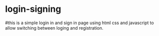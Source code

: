 # login-signing
#this is a simple login in and sign in page using html css and javascript to allow switching between loging and registration.
